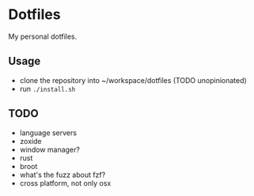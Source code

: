 # Dotfiles

My personal dotfiles.

## Usage

- clone the repository into ~/workspace/dotfiles (TODO unopinionated)
- run `./install.sh`

## TODO

- language servers
- zoxide
- window manager?
- rust
- broot
- what's the fuzz about fzf?
- cross platform, not only osx

